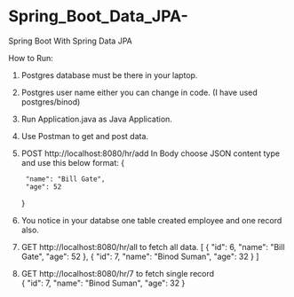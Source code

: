# Spring_Boot_Data_JPA-
Spring Boot With Spring Data JPA 

How to Run:
1. Postgres database must be there in your laptop.
2. Postgres user name either you can change in code. (I have used postgres/binod)
3. Run Application.java as Java Application.
4. Use Postman to get and post data.
5. POST http://localhost:8080/hr/add
  In Body choose JSON content type and use this below format:
  {
       
        "name": "Bill Gate",
        "age": 52
    }
    
 6. You notice in your databse one table created employee and one record also.
 7. GET http://localhost:8080/hr/all to fetch all data.
     [
      {
          "id": 6,
          "name": "Bill Gate",
          "age": 52
      },
      {
          "id": 7,
          "name": "Binod Suman",
          "age": 32
      }
   ]
 8. GET http://localhost:8080/hr/7 to fetch single record  
    {
    "id": 7,
    "name": "Binod Suman",
    "age": 32
   }
 
